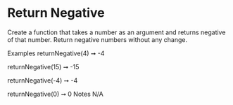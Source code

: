 # Return Negative

Create a function that takes a number as an argument and returns negative of that number. Return negative numbers without any change.

Examples
returnNegative(4) ➞ -4

returnNegative(15) ➞ -15

returnNegative(-4) ➞ -4

returnNegative(0) ➞ 0
Notes
N/A
